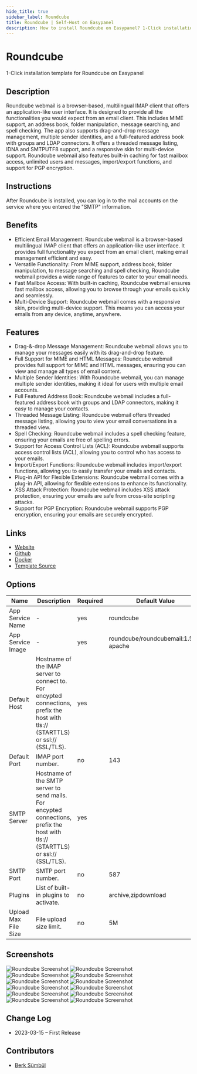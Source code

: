 ```yaml
---
hide_title: true
sidebar_label: Roundcube
title: Roundcube | Self-Host on Easypanel
description: How to install Roundcube on Easypanel? 1-Click installation template for Roundcube on Easypanel
---
```


<!-- generated -->

# Roundcube

1-Click installation template for Roundcube on Easypanel

## Description

Roundcube webmail is a browser-based, multilingual IMAP client that offers an application-like user interface. It is designed to provide all the functionalities you would expect from an email client. This includes MIME support, an address book, folder manipulation, message searching, and spell checking. The app also supports drag-and-drop message management, multiple sender identities, and a full-featured address book with groups and LDAP connectors. It offers a threaded message listing, IDNA and SMTPUTF8 support, and a responsive skin for multi-device support. Roundcube webmail also features built-in caching for fast mailbox access, unlimited users and messages, import/export functions, and support for PGP encryption.

## Instructions

After Roundcube is installed, you can log in to the mail accounts on the service where you entered the &quot;SMTP&quot; information.

## Benefits

- Efficient Email Management: Roundcube webmail is a browser-based multilingual IMAP client that offers an application-like user interface. It provides full functionality you expect from an email client, making email management efficient and easy.
- Versatile Functionality: From MIME support, address book, folder manipulation, to message searching and spell checking, Roundcube webmail provides a wide range of features to cater to your email needs.
- Fast Mailbox Access: With built-in caching, Roundcube webmail ensures fast mailbox access, allowing you to browse through your emails quickly and seamlessly.
- Multi-Device Support: Roundcube webmail comes with a responsive skin, providing multi-device support. This means you can access your emails from any device, anytime, anywhere.

## Features

- Drag-&-drop Message Management: Roundcube webmail allows you to manage your messages easily with its drag-and-drop feature.
- Full Support for MIME and HTML Messages: Roundcube webmail provides full support for MIME and HTML messages, ensuring you can view and manage all types of email content.
- Multiple Sender Identities: With Roundcube webmail, you can manage multiple sender identities, making it ideal for users with multiple email accounts.
- Full Featured Address Book: Roundcube webmail includes a full-featured address book with groups and LDAP connectors, making it easy to manage your contacts.
- Threaded Message Listing: Roundcube webmail offers threaded message listing, allowing you to view your email conversations in a threaded view.
- Spell Checking: Roundcube webmail includes a spell checking feature, ensuring your emails are free of spelling errors.
- Support for Access Control Lists (ACL): Roundcube webmail supports access control lists (ACL), allowing you to control who has access to your emails.
- Import/Export Functions: Roundcube webmail includes import/export functions, allowing you to easily transfer your emails and contacts.
- Plug-in API for Flexible Extensions: Roundcube webmail comes with a plug-in API, allowing for flexible extensions to enhance its functionality.
- XSS Attack Protection: Roundcube webmail includes XSS attack protection, ensuring your emails are safe from cross-site scripting attacks.
- Support for PGP Encryption: Roundcube webmail supports PGP encryption, ensuring your emails are securely encrypted.

## Links

- [Website](https://roundcube.net/)
- [Github](https://github.com/roundcube/roundcubemail/)
- [Docker](https://hub.docker.com/r/roundcube/roundcubemail/)
- [Template Source](https://github.com/easypanel-io/templates/tree/main/templates/roundcube)

## Options

Name | Description | Required | Default Value
-|-|-|-
App Service Name | - | yes | roundcube
App Service Image | - | yes | roundcube/roundcubemail:1.5.3-apache
Default Host | Hostname of the IMAP server to connect to. For encypted connections, prefix the host with tls:// (STARTTLS) or ssl:// (SSL/TLS). | yes | 
Default Port | IMAP port number. | no | 143
SMTP Server | Hostname of the SMTP server to send mails. For encypted connections, prefix the host with tls:// (STARTTLS) or ssl:// (SSL/TLS). | yes | 
SMTP Port | SMTP port number. | no | 587
Plugins | List of built-in plugins to activate. | no | archive,zipdownload
Upload Max File Size | File upload size limit. | no | 5M

## Screenshots

![Roundcube Screenshot](./assets/screenshot1.png)
![Roundcube Screenshot](./assets/screenshot10.png)
![Roundcube Screenshot](./assets/screenshot11.png)
![Roundcube Screenshot](./assets/screenshot12.png)
![Roundcube Screenshot](./assets/screenshot2.png)
![Roundcube Screenshot](./assets/screenshot3.png)
![Roundcube Screenshot](./assets/screenshot4.png)
![Roundcube Screenshot](./assets/screenshot5.png)
![Roundcube Screenshot](./assets/screenshot6.png)
![Roundcube Screenshot](./assets/screenshot7.png)
![Roundcube Screenshot](./assets/screenshot8.png)
![Roundcube Screenshot](./assets/screenshot9.png)

## Change Log

- 2023-03-15 – First Release

## Contributors

- [Berk Sümbül](https://berksmbl.com)
